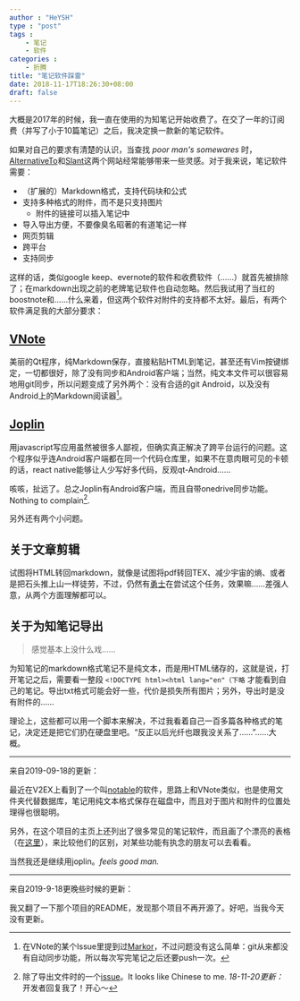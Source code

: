 ```yaml
---
author : "HeYSH"
type : "post"
tags :
    - 笔记
    - 软件
categories :
    - 折腾
title: "笔记软件踩雷"
date: 2018-11-17T18:26:30+08:00
draft: false
---
```


大概是2017年的时候，我一直在使用的为知笔记开始收费了。在交了一年的订阅费（并写了小于10篇笔记）之后，我决定换一款新的笔记软件。

如果对自己的要求有清楚的认识，当查找 *poor man's somewares* 时，[AlternativeTo](https://alternativeto.net/software/evernote/)和[Slant](https://www.slant.co/topics/2463/~best-evernote-alternatives)这两个网站经常能够带来一些灵感。对于我来说，笔记软件需要：

- （扩展的）Markdown格式，支持代码块和公式
- 支持多种格式的附件，而不是只支持图片
    - 附件的链接可以插入笔记中
- 导入导出方便，不要像臭名昭著的有道笔记一样
- 网页剪辑
- 跨平台
- 支持同步

这样的话，类似google keep、evernote的软件和收费软件（……）就首先被排除了；在markdown出现之前的老牌笔记软件也自动忽略。然后我试用了当红的boostnote和……什么来着，但这两个软件对附件的支持都不太好。最后，有两个软件满足我的大部分要求：

## [VNote](https://tamlok.github.io/vnote/)

美丽的Qt程序，纯Markdown保存，直接粘贴HTML到笔记，甚至还有Vim按键绑定，一切都很好，除了没有同步和Android客户端；当然，纯文本文件可以很容易地用git同步，所以问题变成了另外两个：没有合适的git Android，以及没有Android上的Markdown阅读器[^1]。

## [Joplin](https://joplin.cozic.net)

用javascript写应用虽然被很多人鄙视，但确实真正解决了跨平台运行的问题。这个程序似乎连Android客户端都在同一个代码仓库里，如果不在意肉眼可见的卡顿的话，react native能够让人少写好多代码，反观qt-Android……

咳咳，扯远了。总之Joplin有Android客户端，而且自带onedrive同步功能。Nothing to complain[^2].

另外还有两个小问题。

## 关于文章剪辑

试图将HTML转回markdown，就像是试图将pdf转回TEX、减少宇宙的熵、或者是把石头推上山一样徒劳，不过，仍然有[勇士](https://github.com/domchristie/turndown)在尝试这个任务，效果嘛……差强人意，从两个方面理解都可以。

## 关于为知笔记导出

> 感觉基本上没什么戏……

为知笔记的markdown格式笔记不是纯文本，而是用HTML储存的，这就是说，打开笔记之后，需要看一整段
`<!DOCTYPE html><html lang="en"（下略`
才能看到自己的笔记。导出txt格式可能会好一些，代价是损失所有图片；另外，导出时是没有附件的……

理论上，这些都可以用一个脚本来解决，不过我看着自己一百多篇各种格式的笔记，决定还是把它们扔在硬盘里吧。“反正以后光纤也跟我没关系了……”……大概。

[^1]:在VNote的某个Issue里提到过[Markor](https://github.com/gsantner/markor)，不过问题没有这么简单：git从来都没有自动同步功能，所以每次写完笔记之后还要push一次。

[^2]:除了导出文件时的一个[issue](https://github.com/laurent22/joplin/issues/853)。It looks like Chinese to me. *18-11-20更新：* 开发者回复我了！开心～

---

来自2019-09-18的更新：

最近在V2EX上看到了一个叫[notable](https://github.com/notable/notable)的软件，思路上和VNote类似，也是使用文件夹代替数据库，笔记用纯文本格式保存在磁盘中，而且对于图片和附件的位置处理得也很聪明。

另外，在这个项目的主页上还列出了很多常见的笔记软件，而且画了个漂亮的表格（在[这里](https://raw.githubusercontent.com/notable/notable/master/resources/comparison/table.png)），来比较他们的区别，对某些功能有执念的朋友可以去看看。

当然我还是继续用joplin。*feels good man.*

---

来自2019-9-18更晚些时候的更新：

我又翻了一下那个项目的README，发现那个项目不再开源了。好吧，当我今天没有更新。
